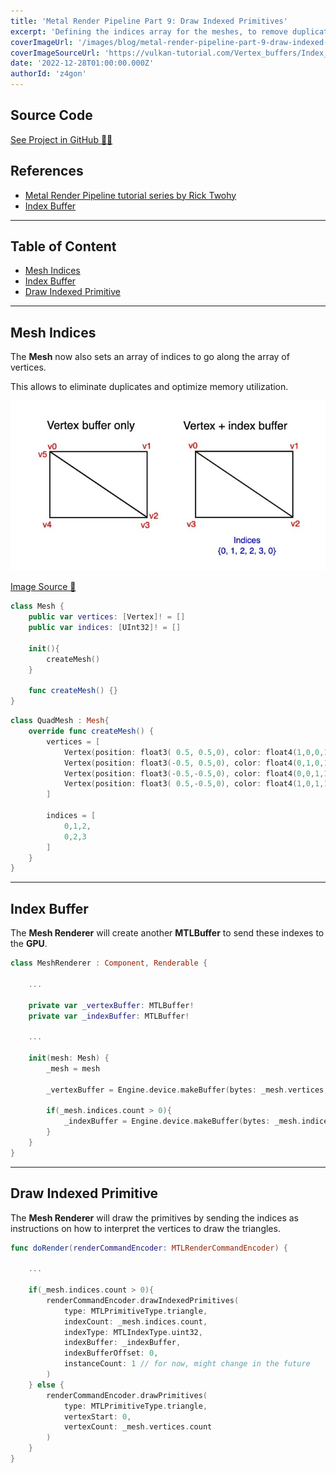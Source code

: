 ```yaml
---
title: 'Metal Render Pipeline Part 9: Draw Indexed Primitives'
excerpt: 'Defining the indices array for the meshes, to remove duplicate vertices from the vertices array. Sending the indices array as an index buffer to the GPU, to describe how to render the primitive triangles.'
coverImageUrl: '/images/blog/metal-render-pipeline-part-9-draw-indexed-primitives/cover.jpg'
coverImageSourceUrl: 'https://vulkan-tutorial.com/Vertex_buffers/Index_buffer'
date: '2022-12-28T01:00:00.000Z'
authorId: 'z4gon'
---
```


## Source Code

[See Project in GitHub 👩‍💻](https://github.com/z4gon/metal-render-pipeline)

## References

-   [Metal Render Pipeline tutorial series by Rick Twohy](https://www.youtube.com/playlist?list=PLEXt1-oJUa4BVgjZt9tK2MhV_DW7PVDsg)
-   [Index Buffer](https://vulkan-tutorial.com/Vertex_buffers/Index_buffer)

---

## Table of Content

-   [Mesh Indices](#mesh-indices)
-   [Index Buffer](#index-buffer)
-   [Draw Indexed Primitive](#draw-indexed-primitive)

---

## Mesh Indices

The **Mesh** now also sets an array of indices to go along the array of vertices.

This allows to eliminate duplicates and optimize memory utilization.

![Picture](/images/blog/metal-render-pipeline-part-9-draw-indexed-primitives/cover.jpg)

[Image Source 🔗](https://vulkan-tutorial.com/Vertex_buffers/Index_buffer)

```swift
class Mesh {
    public var vertices: [Vertex]! = []
    public var indices: [UInt32]! = []

    init(){
        createMesh()
    }

    func createMesh() {}
}
```

```swift
class QuadMesh : Mesh{
    override func createMesh() {
        vertices = [
            Vertex(position: float3( 0.5, 0.5,0), color: float4(1,0,0,1)), //Top Right
            Vertex(position: float3(-0.5, 0.5,0), color: float4(0,1,0,1)), //Top Left
            Vertex(position: float3(-0.5,-0.5,0), color: float4(0,0,1,1)), //Bottom Left
            Vertex(position: float3( 0.5,-0.5,0), color: float4(1,0,1,1))  //Bottom Right
        ]

        indices = [
            0,1,2,
            0,2,3
        ]
    }
}
```

---

## Index Buffer

The **Mesh Renderer** will create another **MTLBuffer** to send these indexes to the **GPU**.

```swift
class MeshRenderer : Component, Renderable {

    ...

    private var _vertexBuffer: MTLBuffer!
    private var _indexBuffer: MTLBuffer!

    ...

    init(mesh: Mesh) {
        _mesh = mesh

        _vertexBuffer = Engine.device.makeBuffer(bytes: _mesh.vertices, length: Vertex.stride * _mesh.vertices.count, options: [])

        if(_mesh.indices.count > 0){
            _indexBuffer = Engine.device.makeBuffer(bytes: _mesh.indices, length: UInt32.stride * _mesh.indices.count, options: [])
        }
    }
}
```

---

## Draw Indexed Primitive

The **Mesh Renderer** will draw the primitives by sending the indices as instructions on how to interpret the vertices to draw the triangles.

```swift
func doRender(renderCommandEncoder: MTLRenderCommandEncoder) {

    ...

    if(_mesh.indices.count > 0){
        renderCommandEncoder.drawIndexedPrimitives(
            type: MTLPrimitiveType.triangle,
            indexCount: _mesh.indices.count,
            indexType: MTLIndexType.uint32,
            indexBuffer: _indexBuffer,
            indexBufferOffset: 0,
            instanceCount: 1 // for now, might change in the future
        )
    } else {
        renderCommandEncoder.drawPrimitives(
            type: MTLPrimitiveType.triangle,
            vertexStart: 0,
            vertexCount: _mesh.vertices.count
        )
    }
}
```
